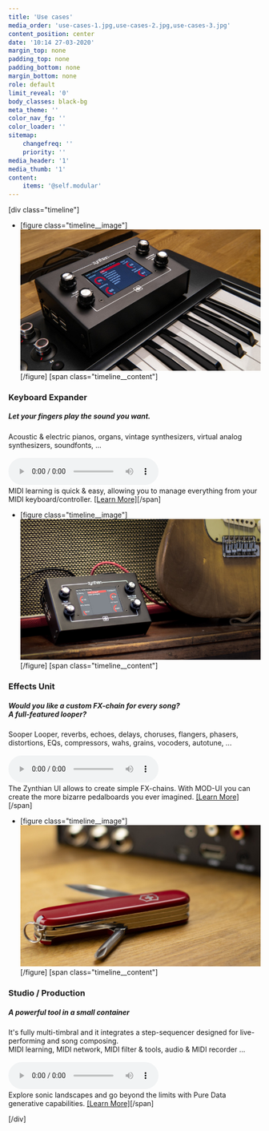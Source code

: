 ```yaml
---
title: 'Use cases'
media_order: 'use-cases-1.jpg,use-cases-2.jpg,use-cases-3.jpg'
content_position: center
date: '10:14 27-03-2020'
margin_top: none
padding_top: none
padding_bottom: none
margin_bottom: none
role: default
limit_reveal: '0'
body_classes: black-bg
meta_theme: ''
color_nav_fg: ''
color_loader: ''
sitemap:
    changefreq: ''
    priority: ''
media_header: '1'
media_thumb: '1'
content:
    items: '@self.modular'
---
```


[div class="timeline"]
* [figure class="timeline__image"][![Zynthian over a Keayboard](use-cases-1.jpg)](/use-cases/keyboard-expander)[/figure]
[span class="timeline__content"]
### Keyboard Expander
##### Let your fingers play the sound you want.
Acoustic & electric pianos, organs, vintage synthesizers, virtual analog synthesizers, soundfonts, ...<br>
<br>
![Body & Soul, by Joost (Pianoteq Fender Rhodes)](BodySoulByJoostRhodes.mp3?preload=metadata)
<br>
MIDI learning is quick & easy, allowing you to manage everything from your MIDI keyboard/controller.
[[Learn More]](/use-cases/keyboard-expander)[/span]

* [figure class="timeline__image"][![Zynthian & Mic](use-cases-2.jpg)](/use-cases/effects-unit)[/figure]
[span class="timeline__content"]
### Effects Unit
##### Would you like a custom FX-chain for every song?<br>A full-featured looper?
Sooper Looper, reverbs, echoes, delays, choruses, flangers, phasers, distortions, EQs, compressors, wahs, grains, vocoders, autotune, ...<br>
<br>
![CrunchGuitarByRodrigoAmaral.mp3](CrunchGuitarByRodrigoAmaral.mp3?preload=metadata)
<br>
The Zynthian UI allows to create simple FX-chains. With MOD-UI you can create the more bizarre pedalboards you ever imagined.
[[Learn More]](/use-cases/effects-unit)[/span]

* [figure class="timeline__image"][![Zynthian connected](use-cases-3.jpg)](/use-cases/studio-production)[/figure]
[span class="timeline__content"]
### Studio / Production
##### A powerful tool in a small container
It's fully multi-timbral and it integrates a step-sequencer designed for live-performing and song composing.<br>
MIDI learning, MIDI network, MIDI filter & tools, audio & MIDI recorder ...<br>
<br>
![ZynthianicTranceByJtunes.mp3](ZynthianicTranceByJtunes.mp3?preload=metadata)
<br>
Explore sonic landscapes and go beyond the limits with Pure Data generative capabilities.
[[Learn More]](/use-cases/studio-production)[/span]

[/div]
